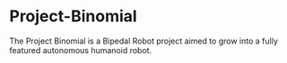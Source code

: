 # Project-Binomial
The Project Binomial is a Bipedal Robot project aimed to grow into a fully featured autonomous humanoid robot.
